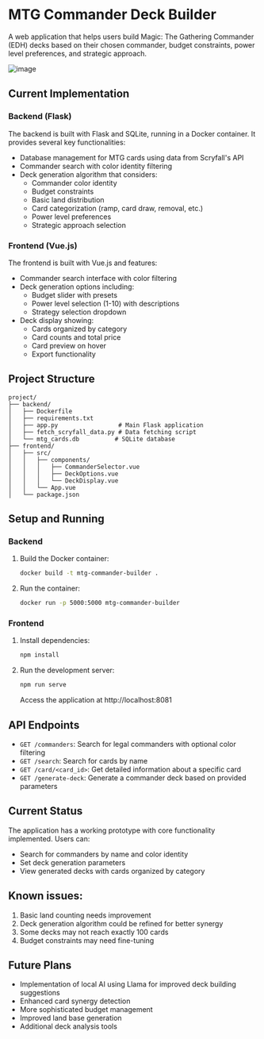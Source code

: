 # MTG Commander Deck Builder

A web application that helps users build Magic: The Gathering Commander (EDH) decks based on their chosen commander, budget constraints, power level preferences, and strategic approach.

![image](https://github.com/user-attachments/assets/92e97c76-1464-4307-83ac-0ca01bc36df8)


## Current Implementation

### Backend (Flask)
The backend is built with Flask and SQLite, running in a Docker container. It provides several key functionalities:
- Database management for MTG cards using data from Scryfall's API
- Commander search with color identity filtering
- Deck generation algorithm that considers:
  - Commander color identity
  - Budget constraints
  - Basic land distribution
  - Card categorization (ramp, card draw, removal, etc.)
  - Power level preferences
  - Strategic approach selection

### Frontend (Vue.js)
The frontend is built with Vue.js and features:
- Commander search interface with color filtering
- Deck generation options including:
  - Budget slider with presets
  - Power level selection (1-10) with descriptions
  - Strategy selection dropdown
- Deck display showing:
  - Cards organized by category
  - Card counts and total price
  - Card preview on hover
  - Export functionality

## Project Structure

```
project/
├── backend/
│   ├── Dockerfile
│   ├── requirements.txt
│   ├── app.py                 # Main Flask application
│   ├── fetch_scryfall_data.py # Data fetching script
│   └── mtg_cards.db          # SQLite database
├── frontend/
│   ├── src/
│   │   ├── components/
│   │   │   ├── CommanderSelector.vue
│   │   │   ├── DeckOptions.vue
│   │   │   └── DeckDisplay.vue
│   │   └── App.vue
│   └── package.json
```

## Setup and Running

### Backend
1. Build the Docker container:
   ```bash
   docker build -t mtg-commander-builder .
   ```
2. Run the container:
   ```bash
   docker run -p 5000:5000 mtg-commander-builder
   ```

### Frontend
1. Install dependencies:
   ```bash
   npm install
   ```
2. Run the development server:
   ```bash
   npm run serve
   ```
   Access the application at http://localhost:8081

## API Endpoints

- `GET /commanders`: Search for legal commanders with optional color filtering
- `GET /search`: Search for cards by name
- `GET /card/<card_id>`: Get detailed information about a specific card
- `GET /generate-deck`: Generate a commander deck based on provided parameters

## Current Status

The application has a working prototype with core functionality implemented. Users can:
- Search for commanders by name and color identity
- Set deck generation parameters
- View generated decks with cards organized by category

## Known issues:
1. Basic land counting needs improvement
2. Deck generation algorithm could be refined for better synergy
3. Some decks may not reach exactly 100 cards
4. Budget constraints may need fine-tuning

## Future Plans
- Implementation of local AI using Llama for improved deck building suggestions
- Enhanced card synergy detection
- More sophisticated budget management
- Improved land base generation
- Additional deck analysis tools
  
